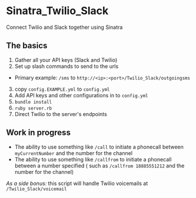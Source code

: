 # Sinatra_Twilio_Slack
Connect Twilio and Slack together using Sinatra


## The basics

1. Gather all your API keys (Slack and Twilio)
2. Set up slash commands to send to the urls
  * Primary example: `/sms` to `http://<ip>:<port>/Twilio_Slack/outgoingsms`
3. copy `config.EXAMPLE.yml` to `config.yml`
4. Add API keys and other configurations in to `config.yml`
5. `bundle install`
6. `ruby server.rb`
7. Direct Twilio to the server's endpoints

## Work in progress

* The ability to use something like `/call` to initiate a phonecall between `myCurrentNumber` and the number for the channel
* The ability to use something like `/callfrom` to initiate a phonecall between a number specified ( such as `/callfrom 18885551212` and the number for the channel)


*As a side bonus:* this script will handle Twilio voicemails at `/Twilio_Slack/voicemail`
